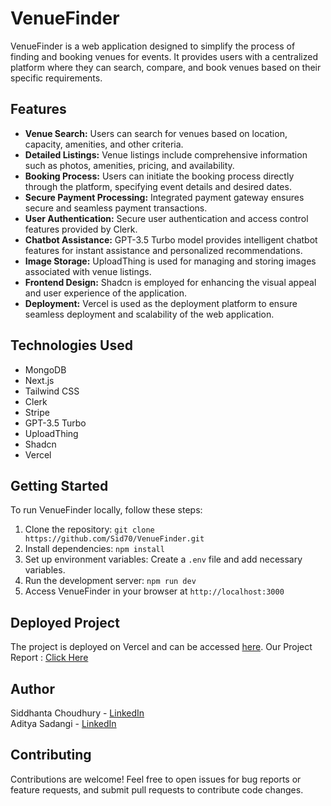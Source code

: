 # VenueFinder

VenueFinder is a web application designed to simplify the process of finding and booking venues for events. It provides users with a centralized platform where they can search, compare, and book venues based on their specific requirements.

## Features

- **Venue Search:** Users can search for venues based on location, capacity, amenities, and other criteria.
- **Detailed Listings:** Venue listings include comprehensive information such as photos, amenities, pricing, and availability.
- **Booking Process:** Users can initiate the booking process directly through the platform, specifying event details and desired dates.
- **Secure Payment Processing:** Integrated payment gateway ensures secure and seamless payment transactions.
- **User Authentication:** Secure user authentication and access control features provided by Clerk.
- **Chatbot Assistance:** GPT-3.5 Turbo model provides intelligent chatbot features for instant assistance and personalized recommendations.
- **Image Storage:** UploadThing is used for managing and storing images associated with venue listings.
- **Frontend Design:** Shadcn is employed for enhancing the visual appeal and user experience of the application.
- **Deployment:** Vercel is used as the deployment platform to ensure seamless deployment and scalability of the web application.

## Technologies Used

- MongoDB
- Next.js
- Tailwind CSS
- Clerk
- Stripe
- GPT-3.5 Turbo
- UploadThing
- Shadcn
- Vercel

## Getting Started

To run VenueFinder locally, follow these steps:

1. Clone the repository: `git clone https://github.com/Sid70/VenueFinder.git`
2. Install dependencies: `npm install`
3. Set up environment variables: Create a `.env` file and add necessary variables.
4. Run the development server: `npm run dev`
5. Access VenueFinder in your browser at `http://localhost:3000`

## Deployed Project

The project is deployed on Vercel and can be accessed [here](https://venuefinder-siddhanta-choudhurys-projects.vercel.app/).
Our Project Report : [Click Here](https://drive.google.com/file/d/1A7ROuKupl_lu2jutOho59GaAG98FvQB5/view?usp=drive_link)

## Author

Siddhanta Choudhury - [LinkedIn](https://www.linkedin.com/in/siddhanta-choudhury/)  
Aditya Sadangi - [LinkedIn](https://www.linkedin.com/in/aditya-sadangi-885943212/)

## Contributing

Contributions are welcome! Feel free to open issues for bug reports or feature requests, and submit pull requests to contribute code changes.
